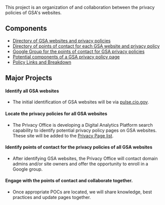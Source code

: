 This project is an organization of and collaboration between the privacy policies of GSA's websites.  

## Components
* [Directory of GSA websites and privacy policies](https://github.com/GSA/privacy-pages/blob/master/projects/tracker.csv)
* [Directory of points of contact for each GSA website and privacy policy](https://docs.google.com/spreadsheets/d/1b3MhQp_OSDZZfxCd-0iiwv6ys-vzV5xnsDMzUdvHhSQ/edit#gid=0)
* [Google Group for the points of contact for GSA privacy policies](https://groups.google.com/a/gsa.gov/forum/#!forum/privacy-policy-poc)
* [Potential components of a GSA privacy policy page](https://github.com/GSA/privacy-pages/blob/master/documents/components.md)
* [Policy Links and Breakdown](https://github.com/GSA/privacy-pages/blob/master/documents/policy-links-breakdown.md)

## Major Projects

#### Identify all GSA websites

* The initial identification of GSA websites will be via [pulse.cio.gov](https://pulse.cio.gov/).

#### Locate the privacy policies for all GSA websites

* The Privacy Office is developing a Digital Analytics Platform search capability to identify potential privacy policy pages on GSA websites.  These site will be added to the [Privacy Page list](https://docs.google.com/spreadsheets/d/1b3MhQp_OSDZZfxCd-0iiwv6ys-vzV5xnsDMzUdvHhSQ/edit#gid=0).

#### Identify points of contact for the privacy policies of all GSA websites

* After identifying GSA websites, the Privacy Office will contact domain admins and/or site owners and offer the opportunity to enroll in a Google group.

#### Engage with the points of contact and collaborate together.  

* Once appropriate POCs are located, we will share knowledge, best practices and update pages together.
